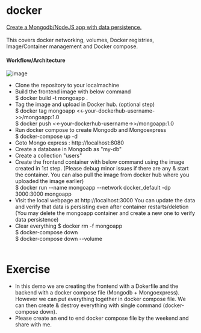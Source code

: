 # docker <br/>
<ins> Create a Mongodb/NodeJS app with data persistence.</ins> <br/> <br/>
This covers docker networking, volumes, Docker registries, Image/Container management and Docker compose.<br/> 

#### Workflow/Architecture <br/>
![image](https://user-images.githubusercontent.com/92582005/202113215-a9494cba-2108-4ee3-8da5-7f92ad2abba9.png) <br/>

* Clone the repository to your localmachine <br/>
* Build the frontend image with below command <br/>
  $ docker build -t mongoapp . <br/>
* Tag the image and upload in Docker hub. (optional step) <br/>
  $ docker tag mongoapp <<-your-dockerhub-username->>/mongoapp:1.0 <br/>
  $ docker push <<-your-dockerhub-username->>/mongoapp:1.0 <br/>
* Run docker compose to create Mongodb and Mongoexpress <br/>
  $ docker-compose up -d
* Goto Mongo express : http://localhost:8080 <br/>
* Create a database in Mongodb as "my-db" <br/>
* Create a collection "users" <br/>
* Create the frontend container with below command using the image created in 1st step. (Please debug minor issues if there are any & start the container. You can also pull the image from docker hub where you uploaded the image earlier) <br/>
  $ docker run --name mongoapp --network docker_default -dp 3000:3000 mongoapp <br/>
* Visit the local webpage at http://localhost:3000
  You can update the data and verify that data is persisting even after container restarts/deletion (You may delete the mongoapp container and create a new one to verify data persistence) <br/>
* Clear everything
  $ docker rm -f mongoapp <br/>
  $ docker-compose down <br/>
  $ docker-compose down --volume <br/><br/>
  
# Exercise
* In this demo we are creating the frontend with a Dokerfile and the backend with a docker compose file (Mongodb + Mongoexpress). However we can put everything together in docker compose file. We can then create & destroy everything with single command (docker-compose down). <br/>
* Please create an end to end docker compose file by the weekend and share with me.
